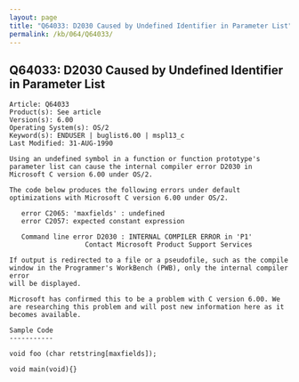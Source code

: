 ```yaml
---
layout: page
title: "Q64033: D2030 Caused by Undefined Identifier in Parameter List"
permalink: /kb/064/Q64033/
---
```


## Q64033: D2030 Caused by Undefined Identifier in Parameter List

	Article: Q64033
	Product(s): See article
	Version(s): 6.00
	Operating System(s): OS/2
	Keyword(s): ENDUSER | buglist6.00 | mspl13_c
	Last Modified: 31-AUG-1990
	
	Using an undefined symbol in a function or function prototype's
	parameter list can cause the internal compiler error D2030 in
	Microsoft C version 6.00 under OS/2.
	
	The code below produces the following errors under default
	optimizations with Microsoft C version 6.00 under OS/2.
	
	   error C2065: 'maxfields' : undefined
	   error C2057: expected constant expression
	
	   Command line error D2030 : INTERNAL COMPILER ERROR in 'P1'
	                   Contact Microsoft Product Support Services
	
	If output is redirected to a file or a pseudofile, such as the compile
	window in the Programmer's WorkBench (PWB), only the internal compiler error
	will be displayed.
	
	Microsoft has confirmed this to be a problem with C version 6.00. We
	are researching this problem and will post new information here as it
	becomes available.
	
	Sample Code
	-----------
	
	void foo (char retstring[maxfields]);
	
	void main(void){}
